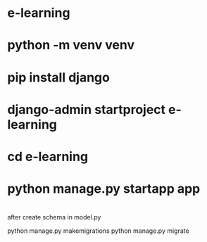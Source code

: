 # e-learning

# python -m venv venv
# pip install django
# django-admin startproject e-learning
# cd e-learning
# python manage.py startapp app
# 

after create schema in model.py

python manage.py makemigrations
python manage.py migrate
